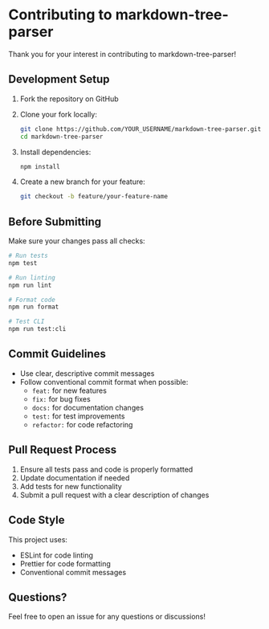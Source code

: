 # Contributing to markdown-tree-parser

Thank you for your interest in contributing to markdown-tree-parser!

## Development Setup

1. Fork the repository on GitHub
2. Clone your fork locally:

   ```bash
   git clone https://github.com/YOUR_USERNAME/markdown-tree-parser.git
   cd markdown-tree-parser
   ```

3. Install dependencies:

   ```bash
   npm install
   ```

4. Create a new branch for your feature:

   ```bash
   git checkout -b feature/your-feature-name
   ```

## Before Submitting

Make sure your changes pass all checks:

```bash
# Run tests
npm test

# Run linting
npm run lint

# Format code
npm run format

# Test CLI
npm run test:cli
```

## Commit Guidelines

- Use clear, descriptive commit messages
- Follow conventional commit format when possible:
  - `feat:` for new features
  - `fix:` for bug fixes
  - `docs:` for documentation changes
  - `test:` for test improvements
  - `refactor:` for code refactoring

## Pull Request Process

1. Ensure all tests pass and code is properly formatted
2. Update documentation if needed
3. Add tests for new functionality
4. Submit a pull request with a clear description of changes

## Code Style

This project uses:

- ESLint for code linting
- Prettier for code formatting
- Conventional commit messages

## Questions?

Feel free to open an issue for any questions or discussions!
